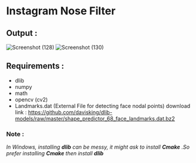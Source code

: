 # Instagram Nose Filter

## Output :
![Screenshot (128)](https://user-images.githubusercontent.com/23066967/79841479-1dd51d00-83d5-11ea-9d57-4fe751b65904.png)
![Screenshot (130)](https://user-images.githubusercontent.com/23066967/79841512-2decfc80-83d5-11ea-90cb-b7b5bb390445.png)

## Requirements : 
* dlib
* numpy
* math
* opencv (cv2)
* Landmarks.dat (External File for detecting face nodal points) download link : https://github.com/davisking/dlib-models/raw/master/shape_predictor_68_face_landmarks.dat.bz2

### Note :
_In Windows, installing  **dlib** can be messy, it might ask to install **Cmake** .So prefer installing **Cmake** then install **dlib**_
